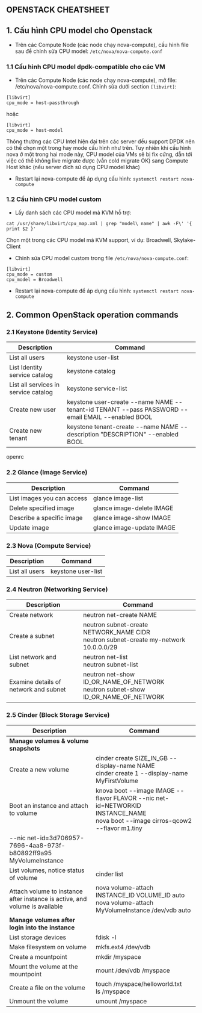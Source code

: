 OPENSTACK CHEATSHEET
---

## 1. Cấu hình CPU model cho Openstack

- Trên các Compute Node (các node chạy nova-compute), cấu hình file sau để chỉnh sửa CPU model: ```/etc/nova/nova-compute.conf```

### 1.1 Cấu hình CPU model dpdk-compatible cho các VM
- Trên các Compute Node (các node chạy nova-compute), mở file: /etc/nova/nova-compute.conf. Chỉnh sửa dưới section ```[libvirt]```:

```
[libvirt]
cpu_mode = host-passthrough
```

hoặc

```
[libvirt]
cpu_mode = host-model
```

Thông thường các CPU Intel hiện đại trên các server đều support DPDK nên có thể chọn một trong hay mode cấu hình như trên. Tuy nhiên khi cấu hình nova ở một trong hai mode này, CPU model của VMs sẽ bị fix cứng, dẫn tới việc có thể không live migrate được (vẫn cold migrate OK) sang Compute Host khác (nếu server đích sử dụng CPU model khác)

- Restart lại nova-compute để áp dụng cấu hình: ```systemctl restart nova-compute```

### 1.2 Cấu hình CPU model custom
- Lấy danh sách các CPU model mà KVM hỗ trợ:

```
cat /usr/share/libvirt/cpu_map.xml | grep "model\ name" | awk -F\' '{ print $2 }'
```

Chọn một trong các CPU model mà KVM support, ví dụ: Broadwell, Skylake-Client

- Chỉnh sửa CPU model custom trong file ```/etc/nova/nova-compute.conf```:

```
[libvirt]
cpu_mode = custom
cpu_model = Broadwell
```

- Restart lại nova-compute để áp dụng cấu hình: ```systemctl restart nova-compute```

## 2. Common OpenStack operation commands

### 2.1 Keystone (Identity Service)

| Description | Command |
| --- | --- |
| List all users  | keystone user-list |
| List Identity service catalog | keystone catalog |
| List all services in service catalog  | keystone service-list |
| Create new user  | keystone user-create --name NAME --tenant-id TENANT --pass PASSWORD --email EMAIL --enabled BOOL |
| Create new tenant  | keystone tenant-create --name NAME --description "DESCRIPTION" --enabled BOOL |

openrc

### 2.2 Glance (Image Service)

| Description | Command |
| --- | --- |
| List images you can access | glance image-list |
| Delete specified image | glance image-delete IMAGE |
| Describe a specific image | glance image-show IMAGE |
| Update image  | glance image-update IMAGE |

### 2.3 Nova (Compute Service)

| Description | Command |
| --- | --- |
| List all users  | keystone user-list |

### 2.4 Neutron (Networking Service)


| Description | Command |
| --- | --- |
| Create network   | neutron net-create NAME |
| Create a subnet   | neutron subnet-create NETWORK_NAME CIDR <br> neutron subnet-create my-network 10.0.0.0/29|
| List network and subnet   | neutron net-list<br> neutron subnet-list|
| Examine details of network and subnet   | neutron net-show ID_OR_NAME_OF_NETWORK <br> neutron subnet-show ID_OR_NAME_OF_NETWORK|

### 2.5 Cinder (Block Storage Service)

| Description | Command |
| --- | --- |
| __Manage volumes & volume snapshots__ | |
|  Create a new volume   |cinder create SIZE_IN_GB --display-name NAME <br> cinder create 1 --display-name MyFirstVolume  |
|  Boot an instance and attach to volume | knova boot --image IMAGE --flavor FLAVOR --nic net-id=NETWORKID INSTANCE_NAME <br> nova boot --image cirros-qcow2 --flavor m1.tiny 
--nic net-id=3d706957-7696-4aa8-973f-b80892ff9a95 MyVolumeInstance |
|  List volumes, notice status of volume | cinder list |
|  Attach volume to instance after instance is active, and volume is available   | nova volume-attach INSTANCE_ID VOLUME_ID auto <br> nova volume-attach MyVolumeInstance /dev/vdb auto |
| __Manage volumes after login into the instance__ | |
|  List storage devices  | fdisk -l |
|  Make filesystem on volume  | mkfs.ext4 /dev/vdb |
|  Create a mountpoint  | mkdir /myspace |
|  Mount the volume at the mountpoint  | mount /dev/vdb /myspace |
|  Create a file on the volume  | touch /myspace/helloworld.txt <br> ls /myspace |
|  Unmount the volume  | umount /myspace |